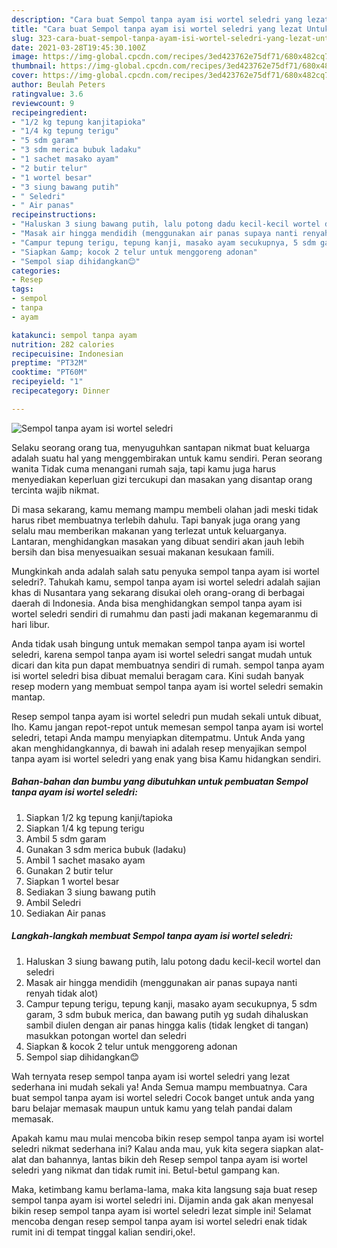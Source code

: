 ```yaml
---
description: "Cara buat Sempol tanpa ayam isi wortel seledri yang lezat Untuk Jualan"
title: "Cara buat Sempol tanpa ayam isi wortel seledri yang lezat Untuk Jualan"
slug: 323-cara-buat-sempol-tanpa-ayam-isi-wortel-seledri-yang-lezat-untuk-jualan
date: 2021-03-28T19:45:30.100Z
image: https://img-global.cpcdn.com/recipes/3ed423762e75df71/680x482cq70/sempol-tanpa-ayam-isi-wortel-seledri-foto-resep-utama.jpg
thumbnail: https://img-global.cpcdn.com/recipes/3ed423762e75df71/680x482cq70/sempol-tanpa-ayam-isi-wortel-seledri-foto-resep-utama.jpg
cover: https://img-global.cpcdn.com/recipes/3ed423762e75df71/680x482cq70/sempol-tanpa-ayam-isi-wortel-seledri-foto-resep-utama.jpg
author: Beulah Peters
ratingvalue: 3.6
reviewcount: 9
recipeingredient:
- "1/2 kg tepung kanjitapioka"
- "1/4 kg tepung terigu"
- "5 sdm garam"
- "3 sdm merica bubuk ladaku"
- "1 sachet masako ayam"
- "2 butir telur"
- "1 wortel besar"
- "3 siung bawang putih"
- " Seledri"
- " Air panas"
recipeinstructions:
- "Haluskan 3 siung bawang putih, lalu potong dadu kecil-kecil wortel dan seledri"
- "Masak air hingga mendidih (menggunakan air panas supaya nanti renyah tidak alot)"
- "Campur tepung terigu, tepung kanji, masako ayam secukupnya, 5 sdm garam, 3 sdm bubuk merica, dan bawang putih yg sudah dihaluskan sambil diulen dengan air panas hingga kalis (tidak lengket di tangan) masukkan potongan wortel dan seledri"
- "Siapkan &amp; kocok 2 telur untuk menggoreng adonan"
- "Sempol siap dihidangkan😊"
categories:
- Resep
tags:
- sempol
- tanpa
- ayam

katakunci: sempol tanpa ayam 
nutrition: 282 calories
recipecuisine: Indonesian
preptime: "PT32M"
cooktime: "PT60M"
recipeyield: "1"
recipecategory: Dinner

---
```



![Sempol tanpa ayam isi wortel seledri](https://img-global.cpcdn.com/recipes/3ed423762e75df71/680x482cq70/sempol-tanpa-ayam-isi-wortel-seledri-foto-resep-utama.jpg)

Selaku seorang orang tua, menyuguhkan santapan nikmat buat keluarga adalah suatu hal yang menggembirakan untuk kamu sendiri. Peran seorang  wanita Tidak cuma menangani rumah saja, tapi kamu juga harus menyediakan keperluan gizi tercukupi dan masakan yang disantap orang tercinta wajib nikmat.

Di masa  sekarang, kamu memang mampu membeli olahan jadi meski tidak harus ribet membuatnya terlebih dahulu. Tapi banyak juga orang yang selalu mau memberikan makanan yang terlezat untuk keluarganya. Lantaran, menghidangkan masakan yang dibuat sendiri akan jauh lebih bersih dan bisa menyesuaikan sesuai makanan kesukaan famili. 



Mungkinkah anda adalah salah satu penyuka sempol tanpa ayam isi wortel seledri?. Tahukah kamu, sempol tanpa ayam isi wortel seledri adalah sajian khas di Nusantara yang sekarang disukai oleh orang-orang di berbagai daerah di Indonesia. Anda bisa menghidangkan sempol tanpa ayam isi wortel seledri sendiri di rumahmu dan pasti jadi makanan kegemaranmu di hari libur.

Anda tidak usah bingung untuk memakan sempol tanpa ayam isi wortel seledri, karena sempol tanpa ayam isi wortel seledri sangat mudah untuk dicari dan kita pun dapat membuatnya sendiri di rumah. sempol tanpa ayam isi wortel seledri bisa dibuat memalui beragam cara. Kini sudah banyak resep modern yang membuat sempol tanpa ayam isi wortel seledri semakin mantap.

Resep sempol tanpa ayam isi wortel seledri pun mudah sekali untuk dibuat, lho. Kamu jangan repot-repot untuk memesan sempol tanpa ayam isi wortel seledri, tetapi Anda mampu menyiapkan ditempatmu. Untuk Anda yang akan menghidangkannya, di bawah ini adalah resep menyajikan sempol tanpa ayam isi wortel seledri yang enak yang bisa Kamu hidangkan sendiri.

<!--inarticleads1-->

##### Bahan-bahan dan bumbu yang dibutuhkan untuk pembuatan Sempol tanpa ayam isi wortel seledri:

1. Siapkan 1/2 kg tepung kanji/tapioka
1. Siapkan 1/4 kg tepung terigu
1. Ambil 5 sdm garam
1. Gunakan 3 sdm merica bubuk (ladaku)
1. Ambil 1 sachet masako ayam
1. Gunakan 2 butir telur
1. Siapkan 1 wortel besar
1. Sediakan 3 siung bawang putih
1. Ambil  Seledri
1. Sediakan  Air panas




<!--inarticleads2-->

##### Langkah-langkah membuat Sempol tanpa ayam isi wortel seledri:

1. Haluskan 3 siung bawang putih, lalu potong dadu kecil-kecil wortel dan seledri
1. Masak air hingga mendidih (menggunakan air panas supaya nanti renyah tidak alot)
1. Campur tepung terigu, tepung kanji, masako ayam secukupnya, 5 sdm garam, 3 sdm bubuk merica, dan bawang putih yg sudah dihaluskan sambil diulen dengan air panas hingga kalis (tidak lengket di tangan) masukkan potongan wortel dan seledri
1. Siapkan &amp; kocok 2 telur untuk menggoreng adonan
1. Sempol siap dihidangkan😊




Wah ternyata resep sempol tanpa ayam isi wortel seledri yang lezat sederhana ini mudah sekali ya! Anda Semua mampu membuatnya. Cara buat sempol tanpa ayam isi wortel seledri Cocok banget untuk anda yang baru belajar memasak maupun untuk kamu yang telah pandai dalam memasak.

Apakah kamu mau mulai mencoba bikin resep sempol tanpa ayam isi wortel seledri nikmat sederhana ini? Kalau anda mau, yuk kita segera siapkan alat-alat dan bahannya, lantas bikin deh Resep sempol tanpa ayam isi wortel seledri yang nikmat dan tidak rumit ini. Betul-betul gampang kan. 

Maka, ketimbang kamu berlama-lama, maka kita langsung saja buat resep sempol tanpa ayam isi wortel seledri ini. Dijamin anda gak akan menyesal bikin resep sempol tanpa ayam isi wortel seledri lezat simple ini! Selamat mencoba dengan resep sempol tanpa ayam isi wortel seledri enak tidak rumit ini di tempat tinggal kalian sendiri,oke!.

